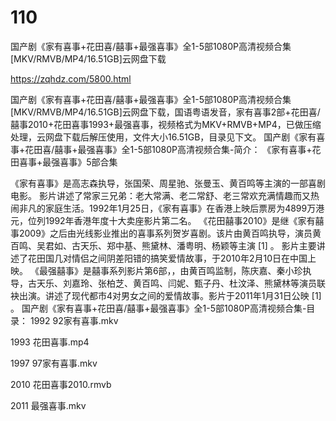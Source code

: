 # 110
国产剧《家有喜事+花田喜/囍事+最强喜事》全1-5部1080P高清视频合集[MKV/RMVB/MP4/16.51GB]云网盘下载

https://zqhdz.com/5800.html

国产剧《家有喜事+花田喜/囍事+最强喜事》全1-5部1080P高清视频合集[MKV/RMVB/MP4/16.51GB]云网盘下载，国语粤语发音，家有喜事2部+花田喜/囍事2010+花田喜事1993+最强喜事，视频格式为MKV+RMVB+MP4，已做压缩处理，云网盘下载后解压使用，文件大小16.51GB，目录见下文。
国产剧《家有喜事+花田喜/囍事+最强喜事》全1-5部1080P高清视频合集-简介：
《家有喜事+花田喜事+最强喜事》5部合集

《家有喜事》是高志森执导，张国荣、周星驰、张曼玉、黄百鸣等主演的一部喜剧电影。
影片讲述了常家三兄弟：老大常满、老二常舒、老三常欢充满情趣而又热闹非凡的家庭生活。1992年1月25日，《家有喜事》在香港上映后票房为4899万港元，位列1992年香港年度十大卖座影片第二名。
《花田囍事2010》是继《家有囍事2009》之后由光线影业推出的喜事系列贺岁喜剧。该片由黄百鸣执导，演员黄百鸣、吴君如、古天乐、郑中基、熊黛林、潘粤明、杨颖等主演 [1]  。
影片主要讲述了花田国几对情侣之间阴差阳错的搞笑爱情故事，于2010年2月10日在中国上映。
《最强囍事》是囍事系列影片第6部，，由黄百鸣监制，陈庆嘉、秦小珍执导，古天乐、刘嘉玲、张柏芝、黄百鸣、闫妮、甄子丹、杜汶泽、熊黛林等演员联袂出演。讲述了现代都市4对男女之间的爱情故事。影片于2011年1月31日公映 [1]  。
国产剧《家有喜事+花田喜/囍事+最强喜事》全1-5部1080P高清视频合集-目录：
1992 92家有喜事.mkv

1993 花田喜事.mp4

1997 97家有喜事.mkv

2010 花田喜事2010.rmvb

2011 最强喜事.mkv

